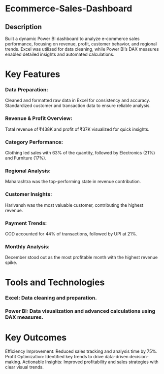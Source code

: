 # Ecommerce-Sales-Dashboard
## Description
Built a dynamic Power BI dashboard to analyze e-commerce sales performance, focusing on revenue, profit, customer behavior, and regional trends. Excel was utilized for data cleaning, while Power BI’s DAX measures enabled detailed insights and automated calculations.

# Key Features

### Data Preparation:
Cleaned and formatted raw data in Excel for consistency and accuracy.
Standardized customer and transaction data to ensure reliable analysis.

### Revenue & Profit Overview:
Total revenue of ₹438K and profit of ₹37K visualized for quick insights.

### Category Performance:
Clothing led sales with 63% of the quantity, followed by Electronics (21%) and Furniture (17%).

### Regional Analysis:
Maharashtra was the top-performing state in revenue contribution.

### Customer Insights:
Harivansh was the most valuable customer, contributing the highest revenue.

### Payment Trends:
COD accounted for 44% of transactions, followed by UPI at 21%.

### Monthly Analysis:
December stood out as the most profitable month with the highest revenue spike.

# Tools and Technologies
### Excel: Data cleaning and preparation.
### Power BI: Data visualization and advanced calculations using DAX measures.

# Key Outcomes
Efficiency Improvement: Reduced sales tracking and analysis time by 75%.
Profit Optimization: Identified key trends to drive data-driven decision-making.
Actionable Insights: Improved profitability and sales strategies with clear visual trends.
